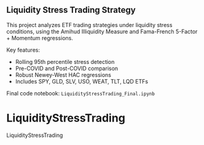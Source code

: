 ## Liquidity Stress Trading Strategy

This project analyzes ETF trading strategies under liquidity stress conditions, using the Amihud Illiquidity Measure and Fama-French 5-Factor + Momentum regressions.

Key features:
- Rolling 95th percentile stress detection
- Pre-COVID and Post-COVID comparison
- Robust Newey-West HAC regressions
- Includes SPY, GLD, SLV, USO, WEAT, TLT, LQD ETFs

Final code notebook: `LiquidityStressTrading_Final.ipynb`
# LiquidityStressTrading
LiquidityStressTrading
